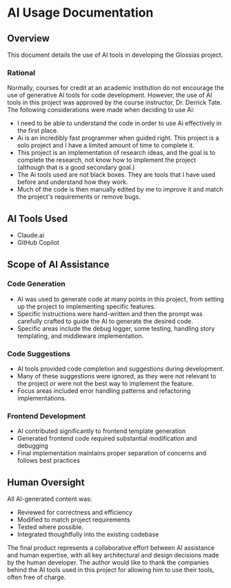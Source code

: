 # AI Usage Documentation

## Overview
This document details the use of AI tools in developing the Glossias project.

### Rational
Normally, courses for credit at an academic institution do not encourage the use of generative AI tools for code development.
However, the use of AI tools in this project was approved by the course instructor, Dr. Derrick Tate.
The following considerations were made when deciding to use Ai:
- I need to be able to understand the code in order to use Ai effectively in the first place.
- Ai is an incredibly fast programmer when guided right. This project is a solo project and I have a limited amount of time to complete it.
- This project is an implementation of research ideas, and the goal is to complete the research, not know how to implement the project (although that is a good secondary goal.)
- The Ai tools used are not black boxes. They are tools that I have used before and understand how they work.
- Much of the code is then manually edited by me to improve it and match the project's requirements or remove bugs.

## AI Tools Used
- Claude.ai
- GitHub Copilot

## Scope of AI Assistance

### Code Generation
- AI was used to generate code at many points in this project, from setting up the project to implementing specific features.
- Specific instructions were hand-written and then the prompt was carefully crafted to guide the AI to generate the desired code.
- Specific areas include the debug logger, some testing, handling story templating, and middleware implementation.

### Code Suggestions
- AI tools provided code completion and suggestions during development.
- Many of these suggestions were ignored, as they were not relevant to the project or were not the best way to implement the feature.
- Focus areas included error handling patterns and refactoring implementations.

### Frontend Development
- AI contributed significantly to frontend template generation
- Generated frontend code required substantial modification and debugging
- Final implementation maintains proper separation of concerns and follows best practices

## Human Oversight
All AI-generated content was:
- Reviewed for correctness and efficiency
- Modified to match project requirements
- Tested where possible.
- Integrated thoughtfully into the existing codebase

The final product represents a collaborative effort between AI assistance and human expertise, with all key architectural and design decisions made by the human developer.
The author would like to thank the companies behind the AI tools used in this project for allowing him to use their tools, often free of charge.

